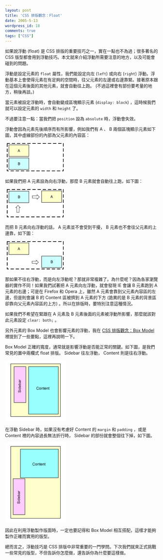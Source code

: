 ```yaml
---
layout: post
title: 'CSS 排版觀念：Float'
date: 2005-5-13
wordpress_id: 18
comments: true
tags: ["CSS"]
---
```


如果說浮動 (float) 是 CSS 排版的重要技巧之一，實在一點也不為過；很多著名的 CSS 版型都會用到浮動技巧。本文就來介紹浮動所需要注意的地方，以及可能會碰到的問題。

<!--more-->

浮動是設定元素的 `float` 屬性，我們能設定向左 (`left`) 或向右 (`right`) 浮動。浮動基本上會使得元素在有足夠的空間時，往父元素的左邊或右邊靠緊。接著原本跟在這個元素後面的其他元素，就會自動往上跑。 (不過這裡會有部份要考量的地方，稍後再談。)

當元素被設定浮動時，會自動變成區塊顯示元素 (`display: block`) ，這時候我們就可以設定元素的 `width` 和 `height` 了。

不過要注意一點：當我們把 `position` 設為 `absolute` 時，浮動會失效。

浮動會因為元素先後順序而有所影響，例如我們有 A 、 B 兩個區塊顯示元素如下圖，其中虛線部份的內部為父元素的內容區：

![](/resources/css_float/float1.png)

如果我們把 A 元素設為向右浮動，那麼 B 元素就會自動往上跑，如下圖：

![](/resources/css_float/float2.png)

而把 B 元素向右浮動的話， A 元素並不會受到干擾， B 元素也不會往父元素的上邊靠，如下圖：

![](/resources/css_float/float3.png)

那如果不往右浮動，而是向左浮動呢？那就非常複雜了。為什麼呢？因為各家瀏覽器的實作不同！如果我們試著把 A 元素向左浮動，就會發現 IE 會讓 B 元素跑到 A 元素的右邊；可是在 Firefox 和 Opera 上，雖然 A 元素會靠到父元素內容區的左邊，但是則會讓 B 的 Content 區被擠到 A 元素的下方 (詭異的是 B 元素的背景區卻靠向父元素內容區的上方) 。所以在排版時，要特別注意這種情況。

如果我們不希望在緊跟在 A 元素及 B 元素後面的元素被浮動所影響，那麼就該對此元素設定 `clear: both;` 。

另外元素的 Box Model 也會影響元素的浮動，我在 [CSS 排版觀念：Box Model](/blog/archives/17) 裡提到了一些要點，這裡再說明一下。

Box Model 正確的寬度，通常就是影響浮動是否能正常的關鍵。如下圖，是我們常見的置中兩欄式 float 排版。 Sidebar 往左浮動， Content 則是往右浮動。

![](/resources/css_float/float4.png)

在浮動 Sidebar 時，如果沒有考慮好 Content 的 `margin` 和 `padding` ，或是 Content 裡的內容過長無法折行時， Sidebar 的部份就會整個往下掉，如下圖。

![](/resources/css_float/float5.png)

因此在利用浮動製作版面時，一定也要記得和 Box Model 相互搭配，這樣才能夠製作正確而實用的版型。

總而言之，浮動技巧是 CSS 排版中非常重要的一門學問。下次我們就來正式挑戰一些常見的版型，不但告訴你怎麼做，還告訴你為什麼要這樣做。